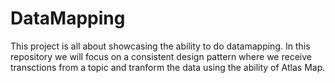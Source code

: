 # DataMapping

This project is all about showcasing the ability to do datamapping. In this repository we will focus on a consistent design pattern where we receive transctions from
a topic and tranform the data using the ability of Atlas Map.
